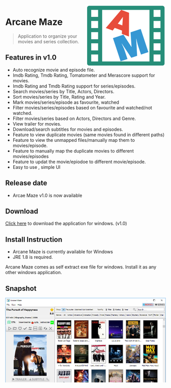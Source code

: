 <img src="icon.png" align="right" />

# Arcane Maze 
> Application to organize your movies and series collection.

## Features in v1.0
- Auto recognize movie and episode file.
- Imdb Rating, Tmdb Rating, Tomatometer and Merascore support for movies.
- Imdb Rating and Tmdb Rating support for series/episodes.
- Search movies/series by Title, Actors, Directors.
- Sort movies/series by Title, Rating and Year.
- Mark movies/series/episode as favourite, watched
- Filter movies/series/episodes based on favourite and watched/not watched.
- Filter movies/series based on Actors, Directors and Genre.
- View trailer for movies.
- Download/search subtitles for movies and episodes.
- Feature to view duplicate movies (same movies found in different paths)
- Feature to view the unmapped files/manually map them to movies/episode.
- Feature to manually map the duplicate movies to different movies/episodes
- Feature to updat the movie/epiodoe to different movie/episode.
- Easy to use , simple UI

## Release date
- Arcae Maze v1.0 is now available

## Download

[Click here](http://arcanemaze.com) to download the application for windows. (v1.0)

## Install Instruction 
- Arcane Maze is currently available for Windows
- JRE 1.8 is required.

Arcane Maze comes as self extract exe file for windows.
Install it as any other windows application.

## Snapshot
<img src="intropic.png" align="centre" />
